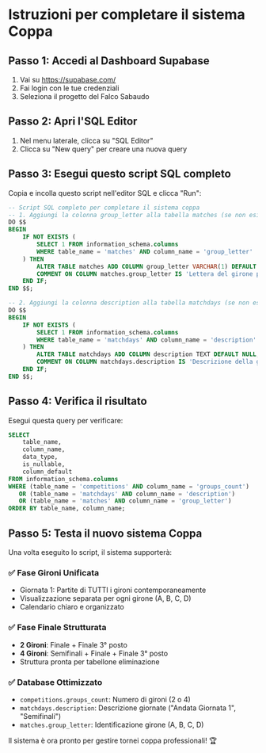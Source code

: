 # Istruzioni per completare il sistema Coppa

## Passo 1: Accedi al Dashboard Supabase
1. Vai su https://supabase.com/
2. Fai login con le tue credenziali
3. Seleziona il progetto del Falco Sabaudo

## Passo 2: Apri l'SQL Editor
1. Nel menu laterale, clicca su "SQL Editor"
2. Clicca su "New query" per creare una nuova query

## Passo 3: Esegui questo script SQL completo
Copia e incolla questo script nell'editor SQL e clicca "Run":

```sql
-- Script SQL completo per completare il sistema coppa
-- 1. Aggiungi la colonna group_letter alla tabella matches (se non esiste già)
DO $$ 
BEGIN
    IF NOT EXISTS (
        SELECT 1 FROM information_schema.columns 
        WHERE table_name = 'matches' AND column_name = 'group_letter'
    ) THEN
        ALTER TABLE matches ADD COLUMN group_letter VARCHAR(1) DEFAULT NULL;
        COMMENT ON COLUMN matches.group_letter IS 'Lettera del girone per i tornei coppa (A, B, C, D)';
    END IF;
END $$;

-- 2. Aggiungi la colonna description alla tabella matchdays (se non esiste già)
DO $$ 
BEGIN
    IF NOT EXISTS (
        SELECT 1 FROM information_schema.columns 
        WHERE table_name = 'matchdays' AND column_name = 'description'
    ) THEN
        ALTER TABLE matchdays ADD COLUMN description TEXT DEFAULT NULL;
        COMMENT ON COLUMN matchdays.description IS 'Descrizione della giornata (es. "Andata Giornata 1", "Semifinali", ecc.)';
    END IF;
END $$;
```

## Passo 4: Verifica il risultato
Esegui questa query per verificare:

```sql
SELECT 
    table_name, 
    column_name, 
    data_type, 
    is_nullable, 
    column_default 
FROM information_schema.columns 
WHERE (table_name = 'competitions' AND column_name = 'groups_count')
   OR (table_name = 'matchdays' AND column_name = 'description')
   OR (table_name = 'matches' AND column_name = 'group_letter')
ORDER BY table_name, column_name;
```

## Passo 5: Testa il nuovo sistema Coppa
Una volta eseguito lo script, il sistema supporterà:

### ✅ **Fase Gironi Unificata**
- Giornata 1: Partite di TUTTI i gironi contemporaneamente
- Visualizzazione separata per ogni girone (A, B, C, D)
- Calendario chiaro e organizzato

### ✅ **Fase Finale Strutturata**
- **2 Gironi**: Finale + Finale 3° posto
- **4 Gironi**: Semifinali + Finale + Finale 3° posto
- Struttura pronta per tabellone eliminazione

### ✅ **Database Ottimizzato**
- `competitions.groups_count`: Numero di gironi (2 o 4)
- `matchdays.description`: Descrizione giornate ("Andata Giornata 1", "Semifinali")
- `matches.group_letter`: Identificazione girone (A, B, C, D)

Il sistema è ora pronto per gestire tornei coppa professionali! 🏆
